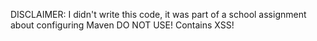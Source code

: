 DISCLAIMER: I didn't write this code, it was part of a school assignment about configuring Maven
DO NOT USE! Contains XSS!
